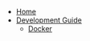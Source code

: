 * [Home](/)
* [Development Guide](development/guide.md "Development Guide")
   * [Docker](development/docker.md)